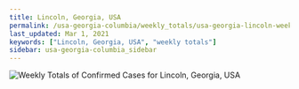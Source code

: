 ```yaml
---
title: Lincoln, Georgia, USA
permalink: /usa-georgia-columbia/weekly_totals/usa-georgia-lincoln-weekly_totals.html
last_updated: Mar 1, 2021
keywords: ["Lincoln, Georgia, USA", "weekly totals"]
sidebar: usa-georgia-columbia_sidebar
---
```


![Weekly Totals of Confirmed Cases for Lincoln, Georgia, USA](/covid_tracker/images/graphs/usa-georgia-lincoln-weekly_totals_graph.png)

